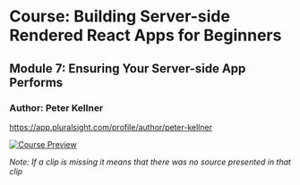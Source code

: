 # Course: Building Server-side Rendered React Apps for Beginners  
## Module 7: Ensuring Your Server-side App Performs
### Author: Peter Kellner    

https://app.pluralsight.com/profile/author/peter-kellner

[![Course Preview](https://img.youtube.com/vi/rJSXRGegxFw/0.jpg)](https://www.youtube.com/watch?v=rJSXRGegxFw)

*Note: If a clip is missing it means that there was no source presented in that clip*
